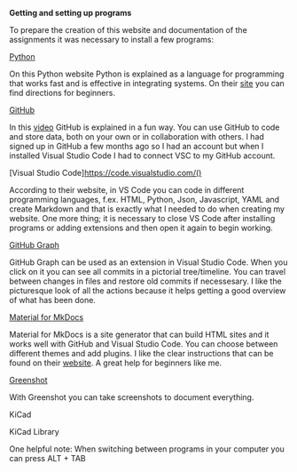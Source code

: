 **Getting and setting up programs**

To prepare the creation of this website and documentation of the assignments it was necessary to install a few programs:


[Python](https://marketplace.visualstudio.com/items?itemName=ms-python.python)

On this Python website Python is explained as a language for programming that works fast and is effective in integrating systems. On their [site](https://www.python.org/about/gettingstarted/) you can find directions for beginners.

[GitHub](https://github.com/)

In this [video](https://www.youtube.com/watch?v=pBy1zgt0XPc) GitHub is explained in a fun way. You can use GitHub to code and store data, both on your own or in collaboration with others. I had signed up in GitHub a few months ago so I had an account but when I installed Visual Studio Code I had to connect VSC to my GitHub account.

[Visual Studio Code]https://code.visualstudio.com/()

According to their website, in VS Code you can code in different programming languages, f.ex. HTML, Python, Json, Javascript, YAML and create Markdown and that is exactly what I needed to do when creating my website. One more thing; it is necessary to close VS Code after installing programs or adding extensions and then open it again to begin working.

[GitHub Graph](https://marketplace.visualstudio.com/items?itemName=mhutchie.git-graph)

GitHub Graph can be used as an extension in Visual Studio Code. When you click on it you can see all commits in a pictorial tree/timeline. You can travel between changes in files and restore old commits if necessesary. I like the picturesque look of all the actions because it helps getting a good overview of what has been done.

[Material for MkDocs](https://squidfunk.github.io/mkdocs-material/)

Material for MkDocs is a site generator that can build HTML sites and it works well with GitHub and Visual Studio Code. You can choose between different themes and add plugins. I like the clear instructions that can be found on their [website](https://www.mkdocs.org/). A great help for beginners like me. 

[Greenshot](https://getgreenshot.org/)

With Greenshot you can take screenshots to document everything.

KiCad

KiCad Library

One helpful note: When switching between programs in your computer you can press ALT + TAB



